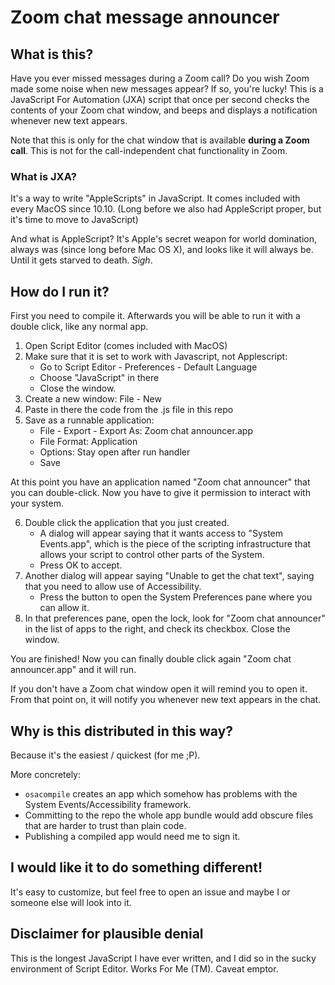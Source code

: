 # Zoom chat message announcer

## What is this?

Have you ever missed messages during a Zoom call? Do you wish Zoom made some noise when new messages appear?
If so, you're lucky! This is a JavaScript For Automation (JXA) script that once per second checks the contents of your Zoom chat window, and beeps and displays a notification whenever new text appears.

Note that this is only for the chat window that is available **during a Zoom call**. This is not for the call-independent chat functionality in Zoom.

### What is JXA?

It's a way to write "AppleScripts" in JavaScript. It comes included with every MacOS since 10.10. (Long before we also had AppleScript proper, but it's time to move to JavaScript)

And what is AppleScript? It's Apple's secret weapon for world domination, always was (since long before Mac OS X), and looks like it will always be. Until it gets starved to death. *Sigh*.

## How do I run it?

First you need to compile it. Afterwards you will be able to run it with a double click, like any normal app.

 1. Open Script Editor (comes included with MacOS)
 2. Make sure that it is set to work with Javascript, not Applescript:
    * Go to Script Editor - Preferences - Default Language
    * Choose "JavaScript" in there
    * Close the window.
3. Create a new window: File - New
4. Paste in there the code from the .js file in this repo
5. Save as a runnable application:
   * File - Export - Export As: Zoom chat announcer.app
   * File Format: Application
   * Options: Stay open after run handler
   * Save

At this point you have an application named "Zoom chat announcer" that you can double-click. Now you have to give it permission to interact with your system.

6. Double click the application that you just created.
   * A dialog will appear saying that it wants access to "System Events.app", which is the piece of the scripting infrastructure that allows your script to control other parts of the System.
   * Press OK to accept.
7. Another dialog will appear saying "Unable to get the chat text", saying that you need to allow use of Accessibility.
   * Press the button to open the System Preferences pane where you can allow it.
8. In that preferences pane, open the lock, look for "Zoom chat announcer" in the list of apps to the right, and check its checkbox. Close the window.

You are finished! Now you can finally double click again "Zoom chat announcer.app" and it will run.

If you don't have a Zoom chat window open it will remind you to open it. From that point on, it will notify you whenever new text appears in the chat.


## Why is this distributed in this way?
Because it's the easiest / quickest (for me ;P).

More concretely:
  * `osacompile` creates an app which somehow has problems with the System Events/Accessibility framework.
  * Committing to the repo the whole app bundle would add obscure files that are harder to trust than plain code.
  * Publishing a compiled app would need me to sign it.

## I would like it to do something different!
It's easy to customize, but feel free to open an issue and maybe I or someone else will look into it.

## Disclaimer for plausible denial
This is the longest JavaScript I have ever written, and I did so in the sucky environment of Script Editor. Works For Me (TM). Caveat emptor.
